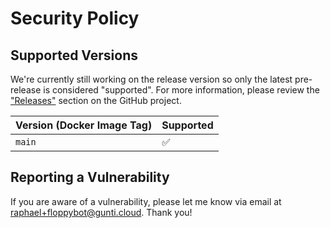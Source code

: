 # Security Policy

## Supported Versions

We're currently still working on the release version so only the latest pre-release is considered "supported".
For more information, please review the ["Releases"](https://github.com/rGunti/FloppyBot-AdminConsole/releases) section on the GitHub
project.

| Version (Docker Image Tag) | Supported          |
| -------------------------- | ------------------ |
| `main`                     | :white_check_mark: |

## Reporting a Vulnerability

If you are aware of a vulnerability, please let me know via email at <raphael+floppybot@gunti.cloud>. Thank you!
